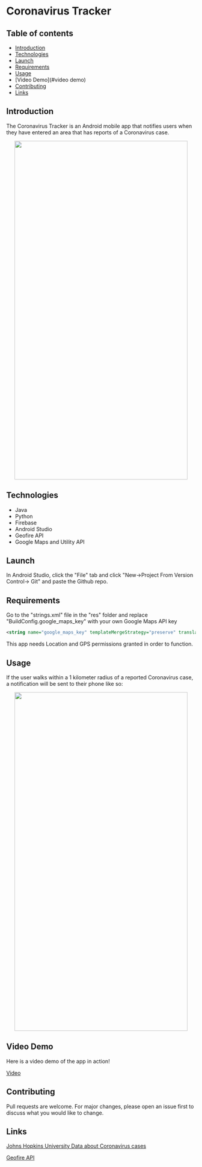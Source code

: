 # Coronavirus Tracker 

## Table of contents
* [Introduction](#introduction)
* [Technologies](#technologies)
* [Launch](#launch)
* [Requirements](#requirements)
* [Usage](#usage)
* [Video Demo](#video demo)
* [Contributing](#contributing)
* [Links](#links)


## Introduction
The Coronavirus Tracker is an Android mobile app that notifies users when they have entered an area that has reports of a Coronavirus case.

<p align="center">
  <img width="460" height="900" src="https://user-images.githubusercontent.com/55412165/77963892-2a6dc600-72ac-11ea-81e2-17c73f263127.PNG">
</p>

## Technologies
* Java
* Python
* Firebase
* Android Studio
* Geofire API
* Google Maps and Utility API

## Launch

In Android Studio, click the "File" tab and click "New->Project From Version Control-> Git" and paste the Github repo.

## Requirements 
Go to the "strings.xml" file in the "res" folder and replace "BuildConfig.google_maps_key" with your own Google Maps API key
```XML
<string name="google_maps_key" templateMergeStrategy="preserve" translatable="false">YOUR_API_KEY</string>
```

This app needs Location and GPS permissions granted in order to function.

## Usage

If the user walks within a 1 kilometer radius of a reported Coronavirus case, a notification will be sent to their phone like so:
<p align="center">
  <img width="460" height="900" src="https://user-images.githubusercontent.com/55412165/77965219-90f3e380-72ae-11ea-80a9-7c927811386a.PNG">
</p>

## Video Demo

Here is a video demo of the app in action!

[Video](https://www.youtube.com/watch?v=-cEClX7vh5Q)

## Contributing
Pull requests are welcome. For major changes, please open an issue first to discuss what you would like to change.

## Links

[Johns Hopkins University Data about Coronavirus cases](https://github.com/CSSEGISandData/COVID-19)

[Geofire API](https://github.com/firebase/geofire-android)
